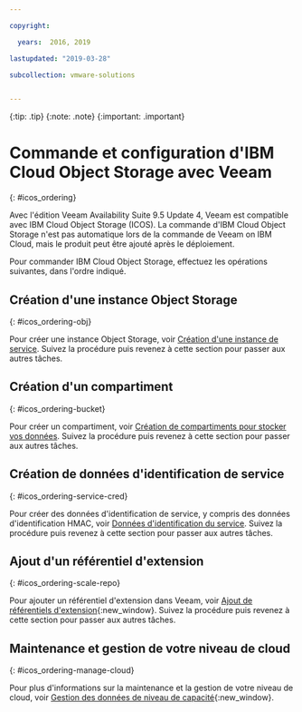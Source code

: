 ```yaml
---

copyright:

  years:  2016, 2019

lastupdated: "2019-03-28"

subcollection: vmware-solutions


---
```


{:tip: .tip}
{:note: .note}
{:important: .important}

# Commande et configuration d'IBM Cloud Object Storage avec Veeam
{: #icos_ordering}

Avec l'édition Veeam Availability Suite 9.5 Update 4, Veeam est compatible avec IBM Cloud Object Storage (ICOS). La commande d'IBM Cloud Object Storage n'est pas automatique lors de la commande de Veeam on IBM Cloud, mais le produit peut être ajouté après le déploiement.

Pour commander IBM Cloud Object Storage, effectuez les opérations suivantes, dans l'ordre indiqué.

## Création d'une instance Object Storage
{: #icos_ordering-obj}

Pour créer une instance Object Storage, voir [Création d'une instance de service](/docs/services/cloud-object-storage/basics?topic=cloud-object-storage-order-storage#creating-a-new-service-instance). Suivez la procédure puis revenez à cette section pour passer aux autres tâches.

## Création d'un compartiment
{: #icos_ordering-bucket}

Pour créer un compartiment, voir [Création de compartiments pour stocker vos données](/docs/services/cloud-object-storage/basics?topic=cloud-object-storage-getting-started-tutorial#gs-create-buckets). Suivez la procédure puis revenez à cette section pour passer aux autres tâches.

## Création de données d'identification de service
{: #icos_ordering-service-cred}

Pour créer des données d'identification de service, y compris des données d'identification HMAC, voir [Données d'identification du service](/docs/services/cloud-object-storage/hmac?topic=cloud-object-storage-service-credentials#using-hmac-credentials). Suivez la procédure puis revenez à cette section pour passer aux autres tâches.

## Ajout d'un référentiel d'extension
{: #icos_ordering-scale-repo}

Pour ajouter un référentiel d'extension dans Veeam, voir [Ajout de référentiels d'extension](https://helpcenter.veeam.com/docs/backup/vsphere/sobr_add.html?ver=95u4){:new_window}. Suivez la procédure puis revenez à cette section pour passer aux autres tâches.

## Maintenance et gestion de votre niveau de cloud
{: #icos_ordering-manage-cloud}

Pour plus d'informations sur la maintenance et la gestion de votre niveau de cloud, voir [Gestion des données de niveau de capacité](https://helpcenter.veeam.com/docs/backup/vsphere/capacity_tier_managing_data.html?ver=95u4){:new_window}.
